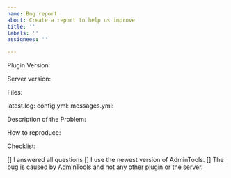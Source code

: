 ```yaml
---
name: Bug report
about: Create a report to help us improve
title: ''
labels: ''
assignees: ''

---
```


<!-- Bugreports have to follow this template: 
If you report a bug, please be patient! A developer will reach out to you in the DMs to ask further questions.
Your report might be refused if:
- You didnt follow the template and answered every question
- You don't follow our server rules, be it in DMs or in channels here.
- You didn't check all entries in the checklist or lied when checking them. -->

Plugin Version:
<!-- (enter /admintools ingame!) -->
Server version:
<!--(enter /version ingame!) -->

Files:
<!-- (Link to the latest.log, your admintools3 config and your admintools3 message file) -->
latest.log:
config.yml:
messages.yml: 

Description of the Problem:
<!-- (What happened? Be as specific as possible) -->



How to reproduce:
<!-- (Imagine this: I have a server, your version, your plugin version. What do I have to do to get this error? Change configs? Enter commands?) -->



Checklist:
<!-- Enter an X in the brackets if the statement is true for you bugreport. -->
[] I answered all questions
[] I use the newest version of AdminTools.
[] The bug is caused by AdminTools and not any other plugin or the server.
